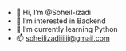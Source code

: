 - 👋 Hi, I’m @Soheil-izadi
- 👀 I’m interested in Backend 
- 🌱 I’m currently learning Python
- 📫 soheilizadiiiiii@gmail.com
<!---
Soheil-izadi/Soheil-izadi is a ✨ special ✨ repository because its `README.md` (this file) appears on your GitHub profile.
You can click the Preview link to take a look at your changes.
--->

